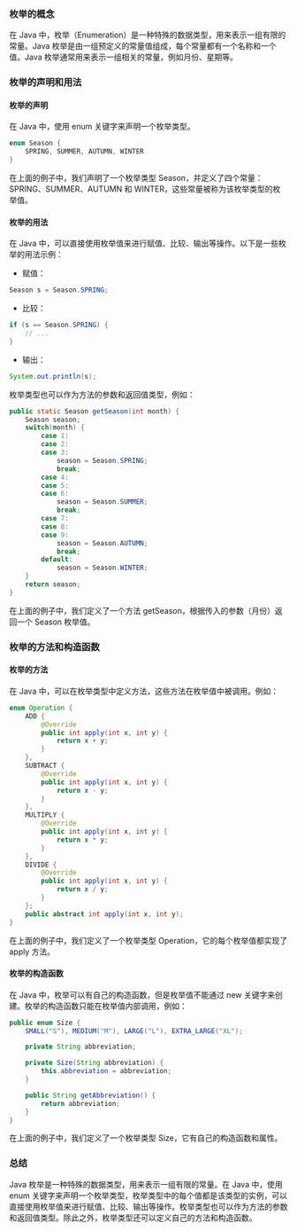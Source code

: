 ### 枚举的概念
在 Java 中，枚举（Enumeration）是一种特殊的数据类型，用来表示一组有限的常量。Java 枚举是由一组预定义的常量值组成，每个常量都有一个名称和一个值。Java 枚举通常用来表示一组相关的常量，例如月份、星期等。

### 枚举的声明和用法

#### 枚举的声明

在 Java 中，使用 enum 关键字来声明一个枚举类型。

```java
enum Season {
    SPRING, SUMMER, AUTUMN, WINTER
}
```

在上面的例子中，我们声明了一个枚举类型 Season，并定义了四个常量：SPRING、SUMMER、AUTUMN 和 WINTER，这些常量被称为该枚举类型的枚举值。

#### 枚举的用法

在 Java 中，可以直接使用枚举值来进行赋值、比较、输出等操作。以下是一些枚举的用法示例：

- 赋值：

```java
Season s = Season.SPRING;
```

- 比较：

```java
if (s == Season.SPRING) {
    // ...
}
```

- 输出：

```java
System.out.println(s);
```

枚举类型也可以作为方法的参数和返回值类型，例如：

```java
public static Season getSeason(int month) {
    Season season;
    switch(month) {
        case 1:
        case 2:
        case 3:
            season = Season.SPRING;
            break;
        case 4:
        case 5:
        case 6:
            season = Season.SUMMER;
            break;
        case 7:
        case 8:
        case 9:
            season = Season.AUTUMN;
            break;
        default:
            season = Season.WINTER;
    }
    return season;
}
```

在上面的例子中，我们定义了一个方法 getSeason，根据传入的参数（月份）返回一个 Season 枚举值。

### 枚举的方法和构造函数

#### 枚举的方法

在 Java 中，可以在枚举类型中定义方法，这些方法在枚举值中被调用。例如：

```java
enum Operation {
    ADD {
        @Override
        public int apply(int x, int y) {
            return x + y;
        }
    },
    SUBTRACT {
        @Override
        public int apply(int x, int y) {
            return x - y;
        }
    },
    MULTIPLY {
        @Override
        public int apply(int x, int y) {
            return x * y;
        }
    },
    DIVIDE {
        @Override
        public int apply(int x, int y) {
            return x / y;
        }
    };
    public abstract int apply(int x, int y);
}
```

在上面的例子中，我们定义了一个枚举类型 Operation，它的每个枚举值都实现了 apply 方法。

#### 枚举的构造函数

在 Java 中，枚举可以有自己的构造函数，但是枚举值不能通过 new 关键字来创建。枚举的构造函数只能在枚举值内部调用，例如：

```java
public enum Size {
    SMALL("S"), MEDIUM("M"), LARGE("L"), EXTRA_LARGE("XL");

    private String abbreviation;

    private Size(String abbreviation) {
        this.abbreviation = abbreviation;
    }

    public String getAbbreviation() {
        return abbreviation;
    }
}
```

在上面的例子中，我们定义了一个枚举类型 Size，它有自己的构造函数和属性。

### 总结

Java 枚举是一种特殊的数据类型，用来表示一组有限的常量。在 Java 中，使用 enum 关键字来声明一个枚举类型，枚举类型中的每个值都是该类型的实例，可以直接使用枚举值来进行赋值、比较、输出等操作。枚举类型也可以作为方法的参数和返回值类型。除此之外，枚举类型还可以定义自己的方法和构造函数。